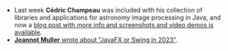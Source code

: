 
* Last week **Cédric Champeau** was included with his collection of libraries and applications for astronomy image processing in Java, and now a [blog post with more info and screenshots and video demos is available](https://melix.github.io/blog/2023/04-22-introducing-astro4j.html).
* [**Jeannot Muller** wrote about "JavaFX or Swing in 2023"](https://jeannot-muller.com/javafx-or-swing-in-2023).
